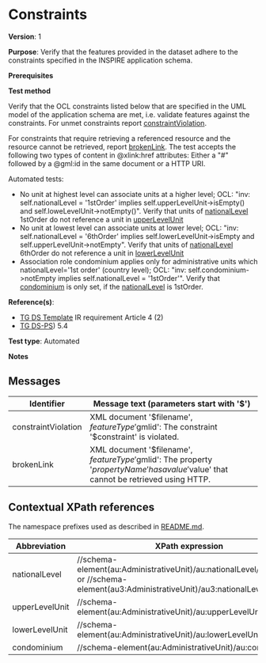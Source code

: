 # Constraints

**Version**: 1

**Purpose**: Verify that the features provided in the dataset adhere to the constraints specified in the INSPIRE application schema.

**Prerequisites**

**Test method**

Verify that the OCL constraints listed below that are specified in the UML model of the application schema are met, i.e. validate features against the constraints. For unmet constraints report [constraintViolation](#constraintViolation). 

For constraints that require retrieving a referenced resource and the resource cannot be retrieved, report [brokenLink](#brokenLink). The test accepts the following two types of content in @xlink:href attributes: Either a "#" followed by a @gml:id in the same document or a HTTP URI.

Automated tests:

* No unit at highest level can associate units at a higher level; OCL: "inv: self.nationalLevel = '1stOrder' implies self.upperLevelUnit->isEmpty() and self.loweLevelUnit->notEmpty()". Verify that units of [nationalLevel](#nationalLevel) 1stOrder do not reference a unit in [upperLevelUnit](#upperLevelUnit)
* No unit at lowest level can associate units at lower level; OCL: "inv: self.nationalLevel = '6thOrder' implies self.lowerLevelUnit->isEmpty and self.upperLevelUnit->notEmpty". Verify that units of [nationalLevel](#nationalLevel) 6thOrder do not reference a unit in [lowerLevelUnit](#lowerLevelUnit)
* Association role condominium applies only for administrative units which nationalLevel='1st order' (country level); OCL: "inv: self.condominium->notEmpty implies self.nationalLevel = '1stOrder'". Verify that [condominium](#condominium) is only set, if the [nationalLevel](#nationalLevel) is 1stOrder.

**Reference(s)**: 

* [TG DS Template](http://inspire.ec.europa.eu/id/ats/data-cp/3.2/cp-as/README#ref_TG_DS_tmpl) IR requirement Article 4 (2)
* [TG DS-PS](http://inspire.ec.europa.eu/id/ats/data-cp/3.2/cp-as/README#ref_TG_DS_PS)) 5.4

**Test type**: Automated

**Notes** 


## Messages

Identifier  |  Message text (parameters start with '$')
---------------------------------------------------------- | -------------------------------------------------------------------------
constraintViolation <a name="constraintViolation"/>  |  XML document '$filename', $featureType '$gmlid': The constraint '$constraint' is violated.
brokenLink <a name="brokenLink"/>  |  XML document '$filename', $featureType '$gmlid': The property '$propertyName' has a value '$value' that cannot be retrieved using HTTP.

## Contextual XPath references

The namespace prefixes used as described in [README.md](http://inspire.ec.europa.eu/id/ats/data-au/3.2/au-as/README#namespaces).

Abbreviation                                               |  XPath expression
---------------------------------------------------------- | -------------------------------------------------------------------------
nationalLevel <a name="nationalLevel"></a> 	| 	//schema-element(au:AdministrativeUnit)/au:nationalLevel/@xlink:href or //schema-element(au3:AdministrativeUnit)/au3:nationalLevel/text()
upperLevelUnit <a name="upperLevelUnit"></a> 	| 	//schema-element(au:AdministrativeUnit)/au:upperLevelUnit
lowerLevelUnit <a name="lowerLevelUnit"></a> 	| 	//schema-element(au:AdministrativeUnit)/au:lowerLevelUnit
condominium <a name="condominium"></a> 	| 	//schema-element(au:AdministrativeUnit)/au:condominium
